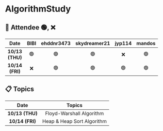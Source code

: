 # AlgorithmStudy

## 🙌 Attendee 🟢, ❌
|Date|BIBI|ehddnr3473|skydreamer21|jyp114|mandos|
|:----:|:----:|:----:|:----:|:----:|:----:|
|**10/13 (THU)**|🟢|🟢|🟢|❌|🟢|
|**10/14 (FRI)**|❌|🟢|🟢|🟢|🟢|

## 📋 Topics
|Date|Topics|
|:----:|:----:|
|**10/13 (THU)**|Floyd-Warshall Algorithm|
|**10/14 (FRI)**|Heap & Heap Sort Algorithm|
